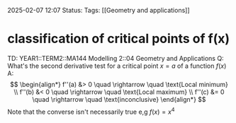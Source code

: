 
2025-02-07 12:07
Status: 
Tags: [[Geometry and applications]]
# classification of critical points of f(x)

TD: YEAR1::TERM2::MA144 Modelling 2::04 Geometry and Applications
Q: What's the second derivative test for a critical point $x=a$ of a function $f(x)$
A: $$
\begin{align*}
f''(a) &> 0 \quad \rightarrow \quad \text{Local minimum} \\
f''(b) &< 0 \quad \rightarrow \quad \text{Local maximum} \\
f''(c) &= 0 \quad \rightarrow \quad \text{inconclusive}
\end{align*}
$$Note that the converse isn't necessarily true
e,g $f(x)=x^{4}$
<!--ID: 1738931338798-->

